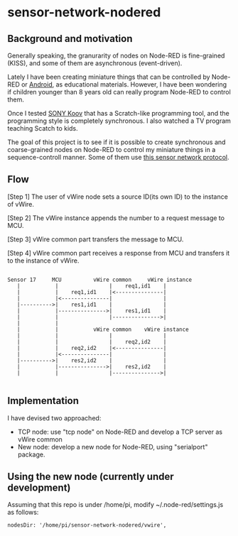 # sensor-network-nodered

## Background and motivation

Generally speaking, the granurarity of nodes on Node-RED is fine-grained (KISS), and some of them are asynchronous (event-driven).

Lately I have been creating miniature things that can be controlled by Node-RED or [Android](https://github.com/araobp/sensor-network-android), as educational materials. However, I have been wondering if children younger than 8 years old can really program Node-RED to control them.

Once I tested [SONY Koov](https://www.sony.com/koov) that has a Scratch-like programming tool, and the programming style is completely synchronous. I also watched a TV program teaching Scatch to kids.

The goal of this project is to see if it is possible to create synchronous and coarse-grained nodes on Node-RED to control my miniature things in a sequence-controll manner. Some of them use [this sensor network protocol](https://github.com/araobp/sensor-network).

## Flow

[Step 1] The user of vWire node sets a source ID(its own ID) to the instance of vWire.

[Step 2] The vWire instance appends the number to a request message to MCU.

[Step 3] vWire common part transfers the message to MCU.

[Step 4] vWire common part receives a response from MCU and transfers it to the instance of vWire.

```

Sensor 17     MCU          vWire common     vWire instance
   |           |                |    req1,id1    |
   |           |    req1,id1    |<---------------|
   |           |<---------------|                |
   |---------->|    res1,id1    |                |
   |           |--------------->|    res1,id1    |
   |           |                |--------------->|
   |           |
   |           |           vWire common    vWire instance
   |           |                |                |
   |           |                |    req2,id2    |
   |           |    req2,id2    |<---------------|
   |           |<---------------|                |
   |---------->|    res2,id2    |                |
   |           |--------------->|    res2,id2    |
   |           |                |--------------->|
   
```

## Implementation

I have devised two approached:
- TCP node: use "tcp node" on Node-RED and develop a TCP server as vWire common
- New node: develop a new node for Node-RED, using "serialport" package.

## Using the new node (currently under development)

Assuming that this repo is under /home/pi, modify ~/.node-red/settings.js as follows:

```
nodesDir: '/home/pi/sensor-network-nodered/vwire',
```
